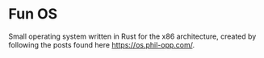 # Fun OS

Small operating system written in Rust for the x86 architecture, created by following the posts found here https://os.phil-opp.com/.
